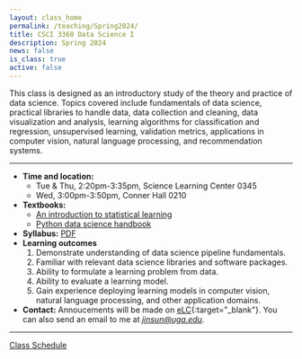 ```yaml
---
layout: class_home
permalink: /teaching/Spring2024/
title: CSCI 3360 Data Science I
description: Spring 2024
news: false
is_class: true
active: false
---
```


This class is designed as an introductory study of the theory and practice of data science. Topics covered include fundamentals of data science, practical libraries to handle data, data collection and cleaning, data visualization and analysis, learning algorithms for classification and regression, unsupervised learning, validation metrics, applications in computer vision, natural language processing, and recommendation systems. 

***

- **Time and location:** 
    * Tue & Thu, 2:20pm-3:35pm, Science Learning Center 0345
    * Wed, 3:00pm-3:50pm, Conner Hall 0210
- **Textbooks:** 
    * [An introduction to statistical learning](https://www.statlearning.com/)
    * [Python data science handbook](https://jakevdp.github.io/PythonDataScienceHandbook/)
- **Syllabus:**
    [PDF](2024Spring-CSCI3360-syllabus.pdf)
- **Learning outcomes**
    1.	Demonstrate understanding of data science pipeline fundamentals.
    2.	Familiar with relevant data science libraries and software packages.
    3.	Ability to formulate a learning problem from data.
    4.	Ability to evaluate a learning model.
    5.	Gain experience deploying learning models in computer vision, natural language processing, and other application domains.
- **Contact:** Annoucements will be made on [eLC](https://uga.view.usg.edu/d2l/home){:target="\_blank"}. You can also send an email to me at *jinsun@uga.edu*.

***

<div>
    <a href="schedule">Class Schedule</a>
</div>